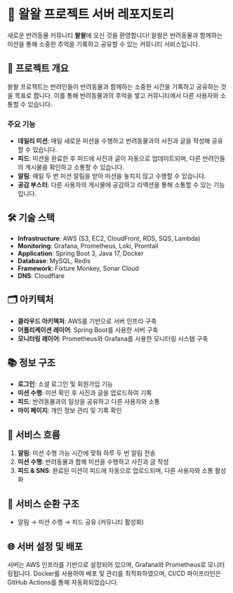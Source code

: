 # 🐶 왈왈 프로젝트 서버 레포지토리

새로운 반려동물 커뮤니티 **왈왈**에 오신 것을 환영합니다! 왈왈은 반려동물과 함께하는 미션을 통해 소중한 추억을 기록하고 공유할 수 있는 커뮤니티 서비스입니다.

## 🚀 프로젝트 개요

왈왈 프로젝트는 반려인들이 반려동물과 함께하는 소중한 시간을 기록하고 공유하는 것을 목표로 합니다. 이를 통해 반려동물과의 추억을 쌓고 커뮤니티에서 다른 사용자와 소통할 수 있습니다.

### 주요 기능
- **데일리 미션**: 매일 새로운 미션을 수행하고 반려동물과의 사진과 글을 작성해 공유할 수 있습니다.
- **피드**: 미션을 완료한 후 피드에 사진과 글이 자동으로 업데이트되며, 다른 반려인들의 게시물을 확인하고 소통할 수 있습니다.
- **알림**: 매일 두 번 미션 알림을 받아 미션을 놓치지 않고 수행할 수 있습니다.
- **공감 부스터**: 다른 사용자의 게시물에 공감하고 리액션을 통해 소통할 수 있는 기능입니다.

## 🛠️ 기술 스택

- **Infrastructure**: AWS (S3, EC2, CloudFront, RDS, SQS, Lambda)
- **Monitoring**: Grafana, Prometheus, Loki, Promtail
- **Application**: Spring Boot 3, Java 17, Docker
- **Database**: MySQL, Redis
- **Framework**: Fixture Monkey, Sonar Cloud
- **DNS**: Cloudflare

## 🗂️ 아키텍처

- **클라우드 아키텍처**: AWS를 기반으로 서버 인프라 구축
- **어플리케이션 레이어**: Spring Boot를 사용한 서버 구축
- **모니터링 레이어**: Prometheus와 Grafana를 사용한 모니터링 시스템 구축

## 📚 정보 구조

- **로그인**: 소셜 로그인 및 회원가입 기능
- **미션 수행**: 미션 확인 후 사진과 글을 업로드하여 기록
- **피드**: 반려동물과의 일상을 공유하고 다른 사용자와 소통
- **마이 페이지**: 개인 정보 관리 및 기록 확인

## 📲 서비스 흐름

1. **알림**: 미션 수행 가능 시간에 맞춰 하루 두 번 알림 전송
2. **미션 수행**: 반려동물과 함께 미션을 수행하고 사진과 글 작성
3. **피드 & SNS**: 완료된 미션이 피드에 자동으로 업로드되며, 다른 사용자와 소통 활성화

## 📅 서비스 순환 구조

- 알림 → 미션 수행 → 피드 공유 (커뮤니티 활성화)

## 🌐 서버 설정 및 배포

서버는 AWS 인프라를 기반으로 설정되어 있으며, Grafana와 Prometheus로 모니터링됩니다. Docker를 사용하여 배포 및 관리를 최적화하였으며, CI/CD 파이프라인은 GitHub Actions를 통해 자동화되었습니다.



